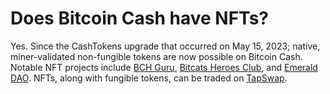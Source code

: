 # Does Bitcoin Cash have NFTs?


Yes. Since the CashTokens upgrade that occurred on May 15, 2023; native, miner-validated non-fungible tokens are now possible on Bitcoin Cash. Notable NFT projects include [BCH Guru](https://bch.guru/), [Bitcats Heroes Club](https://bitcatsheroes.club/), and [Emerald DAO](https://emerald-dao.cash/). NFTs, along with fungible tokens, can be traded on [TapSwap](https://tapswap.cash/).